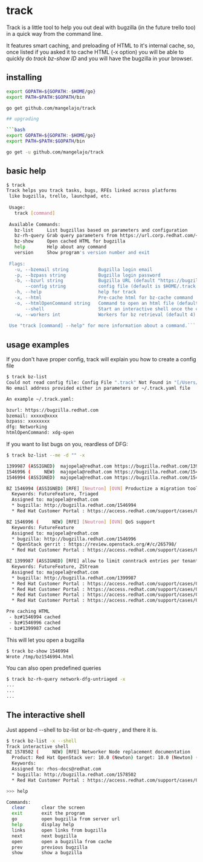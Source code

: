 # track

Track is a little tool to help you out deal with bugzilla (in the future 
trello too) in a quick way from the command line.

It features smart caching, and preloading of HTML to it's internal cache,
so, once listed if you asked it to cache HTML (-x option) you will
be able to quickly do *track bz-show ID* and you will have the bugzilla
in your browser.

## installing

```bash
export GOPATH=${GOPATH:-$HOME/go}
export PATH=$PATH:$GOPATH/bin

go get github.com/mangelajo/track

## upgrading

```bash
export GOPATH=${GOPATH:-$HOME/go}
export PATH=$PATH:$GOPATH/bin

go get -u github.com/mangelajo/track
```

## basic help

```bash
$ track
Track helps you track tasks, bugs, RFEs linked across platforms
 like bugzilla, trello, launchpad, etc.
 
 Usage:
   track [command]
 
 Available Commands:
   bz-list     List bugzillas based on parameters and configuration
   bz-rh-query Grab query parameters from https://url.corp.redhat.com/< name >
   bz-show     Open cached HTML for bugzilla
   help        Help about any command
   version     Show program's version number and exit
 
 Flags:
   -u, --bzemail string           Bugzilla login email
   -p, --bzpass string            Bugzilla login password
   -b, --bzurl string             Bugzilla URL (default "https://bugzilla.redhat.com")
       --config string            config file (default is $HOME/.track.yaml)
   -h, --help                     help for track
   -x, --html                     Pre-cache html for bz-cache command
   -o, --htmlOpenCommand string   Command to open an html file (default "xdg-open")
       --shell                    Start an interactive shell once the command is done
   -w, --workers int              Workers for bz retrieval (default 4)
 
 Use "track [command] --help" for more information about a command.```
```

## usage examples

If you don't have proper config, track will explain you how to create a config file
```bash
$ track bz-list
Could not read config file: Config File ".track" Not Found in "[/Users/ajo]"
No email address provided either in parameters or ~/.track.yaml file

An example ~/.track.yaml:

bzurl: https://bugzilla.redhat.com
bzemail: xxxxx@xxxx
bzpass: xxxxxxxx
dfg: Networking
htmlOpenCommand: xdg-open

```

If you want to list bugs on you, reardless of DFG:

```bash
$ track bz-list --me -d "" -x

1399987 (ASSIGNED)	majopela@redhat.com	https://bugzilla.redhat.com/1399987	   openstack-neutron	[RFE] allow to limit conntrack entries per tenant to avoid "nf_conntrack: table full, dropping packet"
1546996 (     NEW)	majopela@redhat.com	https://bugzilla.redhat.com/1546996	python-networking-ovn	[RFE] [Neutron] [OVN] QoS support
1546994 (ASSIGNED)	majopela@redhat.com	https://bugzilla.redhat.com/1546994	python-networking-ovn	[RFE] [Neutron] [OVN] Productize a migration tool from ML2/OVS to OVN

BZ 1546994 (ASSIGNED) [RFE] [Neutron] [OVN] Productize a migration tool from ML2/OVS to OVN
  Keywords: FutureFeature, Triaged
  Assigned to: majopela@redhat.com
  * bugzilla: http://bugzilla.redhat.com/1546994
  * Red Hat Customer Portal : https://access.redhat.com/support/cases/02058676

BZ 1546996 (     NEW) [RFE] [Neutron] [OVN] QoS support
  Keywords: FutureFeature
  Assigned to: majopela@redhat.com
  * bugzilla: http://bugzilla.redhat.com/1546996
  * OpenStack gerrit : https://review.openstack.org/#/c/265798/
  * Red Hat Customer Portal : https://access.redhat.com/support/cases/02058676

BZ 1399987 (ASSIGNED) [RFE] allow to limit conntrack entries per tenant to avoid "nf_conntrack: table full, dropping packet"
  Keywords: FutureFeature, ZStream
  Assigned to: majopela@redhat.com
  * bugzilla: http://bugzilla.redhat.com/1399987
  * Red Hat Customer Portal : https://access.redhat.com/support/cases/02037820
  * Red Hat Customer Portal : https://access.redhat.com/support/cases/01973106
  * Red Hat Customer Portal : https://access.redhat.com/support/cases/01955752
  * Red Hat Customer Portal : https://access.redhat.com/support/cases/01747905

Pre caching HTML
 - bz#1546994 cached
 - bz#1546996 cached
 - bz#1399987 cached
```

This will let you open a bugzilla
```bash
$ track bz-show 1546994
Wrote /tmp/bz1546994.html
```

You can also open predefined queries
```bash
$ track bz-rh-query network-dfg-untriaged -x
...
...
...

```

## The interactive shell

Just append --shell to bz-list or bz-rh-query , and there it is.
```bash
$ track bz-list -x --shell
Track interactive shell
BZ 1578502 (     NEW) [RFE] Networker Node replacement documentation
  Product: Red Hat OpenStack ver: 10.0 (Newton) target: 10.0 (Newton) (---)
  Keywords:
  Assigned to: rhos-docs@redhat.com
  * bugzilla: http://bugzilla.redhat.com/1578502
  * Red Hat Customer Portal : https://access.redhat.com/support/cases/02101007

>>> help

Commands:
  clear      clear the screen
  exit       exit the program
  go         open bugzilla from server url
  help       display help
  links      open links from bugzilla
  next       next bugzilla
  open       open a bugzilla from cache
  prev       previous bugzilla
  show       show a bugzilla
```

